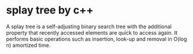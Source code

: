 # splay tree by c++
A splay tree is a self-adjusting binary search tree with the additional property that recently 
accessed elements are quick to access again. 
It performs basic operations such as insertion, look-up and removal in O(log n) amortized time.
